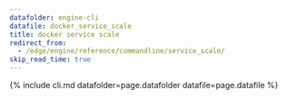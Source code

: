 ```yaml
---
datafolder: engine-cli
datafile: docker_service_scale
title: docker service scale
redirect_from:
  - /edge/engine/reference/commandline/service_scale/
skip_read_time: true
---
```

<!--
This page is automatically generated from Docker's source code. If you want to
suggest a change to the text that appears here, open a ticket or pull request
in the source repository on GitHub:

https://github.com/docker/cli
-->

{% include cli.md datafolder=page.datafolder datafile=page.datafile %}
